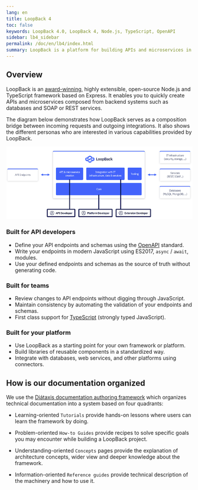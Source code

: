 ```yaml
---
lang: en
title: LoopBack 4
toc: false
keywords: LoopBack 4.0, LoopBack 4, Node.js, TypeScript, OpenAPI
sidebar: lb4_sidebar
permalink: /doc/en/lb4/index.html
summary: LoopBack is a platform for building APIs and microservices in Node.js
---
```


## Overview

LoopBack is an
[award-winning](https://strongloop.com/strongblog/loopback-2019-api-award-api-middleware/),
highly extensible, open-source Node.js and TypeScript framework based on
Express. It enables you to quickly create APIs and microservices composed from
backend systems such as databases and SOAP or REST services.

The diagram below demonstrates how LoopBack serves as a composition bridge
between incoming requests and outgoing integrations. It also shows the different
personas who are interested in various capabilities provided by LoopBack.

![LoopBack 4 Overview](./imgs/lb4-high-level.png)

### Built for API developers

- Define your API endpoints and schemas using the
  [OpenAPI](https://www.openapis.org/) standard.
- Write your endpoints in modern JavaScript using ES2017, `async` / `await`,
  modules.
- Use your defined endpoints and schemas as the source of truth without
  generating code.

### Built for teams

- Review changes to API endpoints without digging through JavaScript.
- Maintain consistency by automating the validation of your endpoints and
  schemas.
- First class support for [TypeScript](https://www.typescriptlang.org) (strongly
  typed JavaScript).

### Built for your platform

- Use LoopBack as a starting point for your own framework or platform.
- Build libraries of reusable components in a standardized way.
- Integrate with databases, web services, and other platforms using connectors.

## How is our documentation organized

We use the [Diátaxis documentation authoring framework](https://diataxis.fr)
which organizes technical documentation into a system based on four quadrants:

- Learning-oriented `Tutorials` provide hands-on lessons where users can learn
  the framework by doing.

- Problem-oriented `How-to Guides` provide recipes to solve specific goals you
  may encounter while building a LoopBack project.

- Understanding-oriented `Concepts` pages provide the explanation of
  architecture concepts, wider view and deeper knowledge about the framework.

- Information-oriented `Reference guides` provide technical description of the
  machinery and how to use it.
